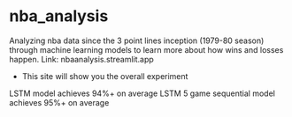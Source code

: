 # nba_analysis
Analyzing nba data since the 3 point lines inception (1979-80 season) through machine learning models to learn more about how wins and losses happen.
Link: nbaanalysis.streamlit.app 
* This site will show you the overall experiment


LSTM model achieves 94%+ on average 
LSTM 5 game sequential model achieves 95%+ on average
